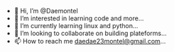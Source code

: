 - 👋 Hi, I’m @Daemontel
- 👀 I’m interested in learning code and more...
- 🌱 I’m currently learning linux and python...
- 💞️ I’m looking to collaborate on building plateforms...
- 📫 How to reach me daedae23montel@gmail.com...

<!---
Daemontel/Daemontel is a ✨ special ✨ repository because its `README.md` (this file) appears on your GitHub profile.
You can click the Preview link to take a look at your changes.
--->
